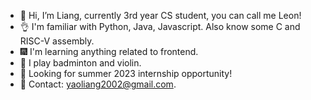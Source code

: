 - 👋 Hi, I’m Liang, currently 3rd year CS student, you can call me Leon!
- 👌 I'm familiar with Python, Java, Javascript. Also know some C and RISC-V assembly.
- 🎆 I'm learning anything related to frontend.
- 👀 I play badminton and violin.
- 🌈 Looking for summer 2023 internship opportunity!
- 📧 Contact: yaoliang2002@gmail.com.

<!---
aoleony2/aoleony2 is a ✨ special ✨ repository because its `README.md` (this file) appears on your GitHub profile.
You can click the Preview link to take a look at your changes.
--->
